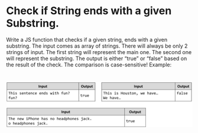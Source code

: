 # Check if String ends with a given Substring.
Write a JS function that checks if a given string, ends with a given substring.
The input comes as array of strings. There will always be only 2 strings of input. 
The first string will represent the main one. The second one will represent the substring.
The output is either “true” or “false” based on the result of the check.
The comparison is case-sensitive!
Example:

# ![Examples](example.png)